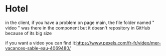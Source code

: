 # Hotel
in the client, if you have a problem on page main, the file folder named " video " was there in the component but it doesn't repository in GitHub because of its big size

 if you want a video you can find it:https://www.pexels.com/fr-fr/video/mer-vacances-sable-eau-4069480/
